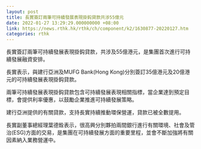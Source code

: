 ```yaml
---
layout: post
title: 長實簽訂兩筆可持續發展表現掛鈎貸款共涉55億元
date: 2022-01-27 13:29:29.000000000 +08:00
link: https://news.rthk.hk/rthk/ch/component/k2/1630877-20220127.htm
categories: rthk
---
```


長實簽訂兩筆可持續發展表現掛鈎貸款，共涉及55億港元，是集團首次進行可持續發展融資安排。

長實表示，與建行亞洲及MUFG Bank(Hong Kong)分別簽訂35億港元及20億港元的可持續發展表現掛鈎貸款。

兩筆可持續發展表現掛鈎貸款包含可持續發展表現相關指標，當企業達到預定目標，會提供利率優惠，以鼓勵企業推進可持續發展策略。

建行亞洲提供的有關貸款，支持長實持續推動環保營運，貸款已被全數提用。

長實副董事總經理葉德銓表示，很高興分別夥拍兩間銀行進行有關環境、社會及管治(ESG)方面的交易，是集團在可持續發展方面的重要里程，並會不斷加強將有關因素納入業務營運中。
